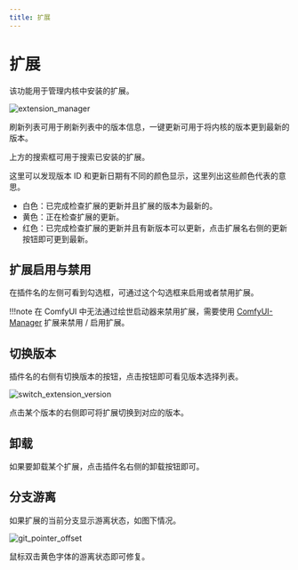 ```yaml
---
title: 扩展
---
```

# 扩展
该功能用于管理内核中安装的扩展。

![extension_manager](../../assets/images/sd_launcher/version_manager/extension_manager.jpg)

刷新列表可用于刷新列表中的版本信息，一键更新可用于将内核的版本更到最新的版本。

上方的搜索框可用于搜索已安装的扩展。

这里可以发现版本 ID 和更新日期有不同的颜色显示，这里列出这些颜色代表的意思。

- 白色：已完成检查扩展的更新并且扩展的版本为最新的。
- 黄色：正在检查扩展的更新。
- 红色：已完成检查扩展的更新并且有新版本可以更新，点击扩展名右侧的更新按钮即可更到最新。

## 扩展启用与禁用
在插件名的左侧可看到勾选框，可通过这个勾选框来启用或者禁用扩展。

!!!note
    在 ComfyUI 中无法通过绘世启动器来禁用扩展，需要使用 [ComfyUI-Manager](https://github.com/ltdrdata/ComfyUI-Manager) 扩展来禁用 / 启用扩展。

## 切换版本
插件名的右侧有切换版本的按钮，点击按钮即可看见版本选择列表。

![switch_extension_version](../../assets/images/sd_launcher/version_manager/switch_extension_version.jpg)

点击某个版本的右侧即可将扩展切换到对应的版本。

## 卸载
如果要卸载某个扩展，点击插件名右侧的卸载按钮即可。

## 分支游离
如果扩展的当前分支显示游离状态，如图下情况。

![git_pointer_offset](../../assets/images/sd_launcher/version_manager/git_pointer_offset.jpg)

鼠标双击黄色字体的游离状态即可修复。
